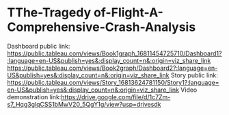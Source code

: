 # TThe-Tragedy of-Flight-A-Comprehensive-Crash-Analysis

Dashboard public link: https://public.tableau.com/views/Book1graph_16811454725710/Dashboard1?:language=en-US&publish=yes&:display_count=n&:origin=viz_share_link
https://public.tableau.com/views/Book2graph/Dashboard2?:language=en-US&publish=yes&:display_count=n&:origin=viz_share_link
Story public link: https://public.tableau.com/views/Story_16813624781150/Story1?:language=en-US&publish=yes&:display_count=n&:origin=viz_share_link
Video demonstration link:https://drive.google.com/file/d/1c7Zm-s7_Hqg3glqCSS1bMwV20_5QgY1g/view?usp=drivesdk
